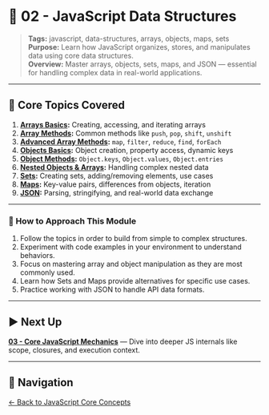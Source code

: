 # 📘 02 - JavaScript Data Structures

> **Tags:** javascript, data-structures, arrays, objects, maps, sets  
> **Purpose:** Learn how JavaScript organizes, stores, and manipulates data using core data structures.  
> **Overview:** Master arrays, objects, sets, maps, and JSON — essential for handling complex data in real-world applications.

---

## 📝 Core Topics Covered

1. **[Arrays Basics](./01-arrays-basics/README.md):** Creating, accessing, and iterating arrays  
2. **[Array Methods](./02-array-methods/README.md):** Common methods like `push`, `pop`, `shift`, `unshift`  
3. **[Advanced Array Methods](./03-advanced-array-methods/README.md):** `map`, `filter`, `reduce`, `find`, `forEach`  
4. **[Objects Basics](./04-objects-basics/README.md):** Object creation, property access, dynamic keys  
5. **[Object Methods](./05-object-methods/README.md):** `Object.keys`, `Object.values`, `Object.entries`  
6. **[Nested Objects & Arrays](./06-nested-structures/README.md):** Handling complex nested data  
7. **[Sets](./07-sets/README.md):** Creating sets, adding/removing elements, use cases  
8. **[Maps](./08-maps/README.md):** Key-value pairs, differences from objects, iteration  
9. **[JSON](./09-json/README.md):** Parsing, stringifying, and real-world data exchange

---

### 🚀 How to Approach This Module

1. Follow the topics in order to build from simple to complex structures.  
2. Experiment with code examples in your environment to understand behaviors.  
3. Focus on mastering array and object manipulation as they are most commonly used.  
4. Learn how Sets and Maps provide alternatives for specific use cases.  
5. Practice working with JSON to handle API data formats.

---

## ▶️ Next Up

**[03 - Core JavaScript Mechanics](../03-core-mechanics/README.md)** — Dive into deeper JS internals like scope, closures, and execution context.

---

## 🔁 Navigation

[← Back to JavaScript Core Concepts](../README.md)
